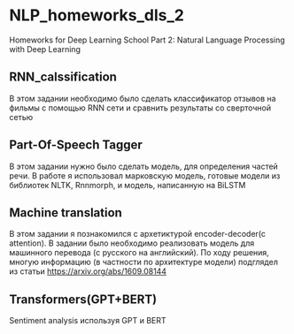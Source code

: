# NLP_homeworks_dls_2
Homeworks for Deep Learning School Part 2: Natural Language Processing with Deep Learning


## RNN_calssification  
 В этом задании необходимо было сделать классификатор отзывов на фильмы с помощью RNN сети и сравнить результаты со сверточной сетью
 
 
## Part-Of-Speech Tagger
 В этом задании нужно было сделать модель, для определения частей речи. В работе я использовал марковскую модель, готовые модели из библиотек NLTK, Rnnmorph, и модель, написанную на BiLSTM
 
## Machine translation
 В этом задании я познакомился с архетиктурой encoder-decoder(c attention). В задании было необходимо реализовать модель для машинного перевода (с русского на английский).
По ходу решения, многую информацию (в частности по архитектуре модели) подглядел из статьи https://arxiv.org/abs/1609.08144  

## Transformers(GPT+BERT)
Sentiment analysis используя GPT и BERT 
